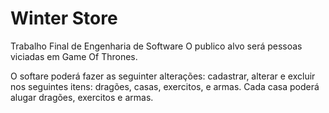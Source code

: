 # Winter Store

Trabalho Final de Engenharia de Software
O publico alvo será pessoas viciadas em Game Of Thrones.


O softare poderá fazer as seguinter alterações: cadastrar, alterar e excluir nos seguintes itens: dragões, casas, exercitos, e armas. 
Cada casa poderá alugar dragões, exercitos e armas.
